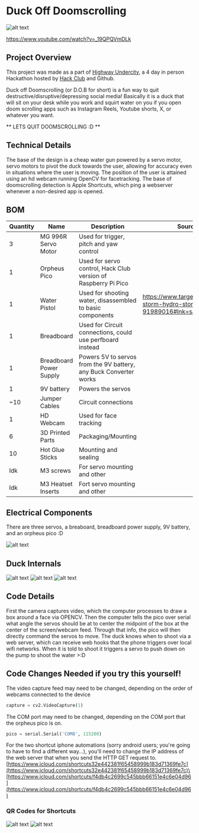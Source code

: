# Duck Off Doomscrolling

![alt text](pictures/IMG_4679.jpeg)

https://www.youtube.com/watch?v=_19QPQVmDLk

## Project Overview

This project was made as a part of [Highway Undercity](https://highway.hackclub.com), a 4 day in person Hackathon hosted by [Hack Club](https://hackclub.com) and Github. 

Duck off Doomscrolling (or D.O.B for short) is a fun way to quit destructive/disruptive/depressing social media! Basically it is a duck that will sit on your desk while you work and squirt water on you if you open doom scrolling apps such as Instagram Reels, Youtube shorts, X, or whatever you want. 

** LETS QUIT DOOMSCROLLING :D **

## Technical Details

The base of the design is a cheap water gun powered by a servo motor, servo motors to pivot the duck towards the user, allowing for accuracy even in situations where the user is moving. The position of the user is attained using an hd webcam running OpenCV for facetracking. The base of doomscrolling detection is Apple Shortcuts, which ping a webserver whenever a non-desired app is opened.

## BOM

| Quantity | Name                    | Description                                                       | Source                                                                        |
|----------|-------------------------|-------------------------------------------------------------------|-------------------------------------------------------------------------------|
| 3        | MG 996R Servo Motor     | Used for trigger, pitch and yaw control                           |                                                                               |
| 1        | Orpheus Pico            | Used for servo control, Hack Club version of Raspberry Pi Pico    |                                                                               |
| 1        | Water Pistol            | Used for shooting water, disassembled to basic components         | https://www.target.com/p/tidal-storm-hydro-storm-5pk/-/A-91989016#lnk=sametab |
| 1        | Breadboard              | Used for Circuit connections, could use perfboard instead         |                                                                               |
| 1        | Breadboard Power Supply | Powers 5V to servos from the 9V battery, any Buck Converter works |                                                                               |
| 1        | 9V battery              | Powers the servos                                                 |                                                                               |
| ~10      | Jumper Cables           | Circuit connections                                               |                                                                               |
| 1        | HD Webcam               | Used for face tracking                                            |                                                                               |
| 6        | 3D Printed Parts        | Packaging/Mounting                                                |                                                                               |
| 10       | Hot Glue Sticks         | Mounting and sealing                                              |                                                                               |
| Idk      | M3 screws               | For servo mounting and other                                      |                                                                               |
| Idk      | M3 Heatset Inserts      | Fort servo mounting and other                                     |                                                                               |

## Electrical Components

There are three servos, a breaboard, breadboard power supply, 9V battery, and an orpheus pico :D

![alt text](pictures/IMG_4682.jpeg)

## Duck Internals

![alt text](pictures/IMG_4652.jpeg)
![alt text](pictures/IMG_4674.jpeg)
![alt text](pictures/IMG_4675.jpeg)

## Code Details

First the camera captures video, which the computer processes to draw a box around a face via OPENCV. Then the computer tells the pico over serial what angle the servos should be at to center the midpoint of the box at the center of the screen/webcam feed. Through that info, the pico will then directly command the servos to move. The duck knows when to shoot via a web server, which can receive web hooks that the phone triggers over local wifi networks. When it is told to shoot it triggers a servo to push down on the pump to shoot the water >:D

## Code Changes Needed if you try this yourself!

The video capture feed may need to be changed, depending on the order of webcams connected to the device

```python
capture = cv2.VideoCapture(1)
```

The COM port may need to be changed, depending on the COM port that the orpheus pico is on.

```python
pico = serial.Serial('COM8', 115200)
```

For the two shortcut iphone automations (sorry android users; you're going to have to find a different way...), you'll need to change the IP address of the web server that when you send the HTTP GET request to.\
[https://www.icloud.com/shortcuts32e442381f65458999b183d71369fe7c](https://www.icloud.com/shortcuts32e442381f65458999b183d71369fe7c)\
[https://www.icloud.com/shortcuts/f4db4c2699c545bbb66151e4c6e04d96](https://www.icloud.com/shortcuts/f4db4c2699c545bbb66151e4c6e04d96)

### QR Codes for Shortcuts

![alt text](pictures/lock-in.png)
![alt text](pictures/lock-out.png)
